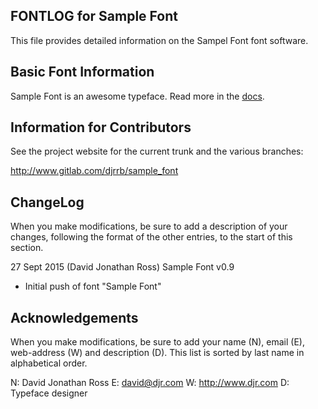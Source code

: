 FONTLOG for Sample Font
-------------------

This file provides detailed information on the Sampel Font font software.


Basic Font Information
--------------------------

Sample Font is an awesome typeface. Read more in the [docs](/documentation).


Information for Contributors
------------------------------

See the project website for the current trunk and the various branches:

http://www.gitlab.com/djrrb/sample_font


ChangeLog
----------

When you make modifications, be sure to add a description of your changes,
following the format of the other entries, to the start of this section.

27 Sept 2015 (David Jonathan Ross) Sample Font v0.9
- Initial push of font "Sample Font"


Acknowledgements
-------------------------

When you make modifications, be sure to add your name (N), email (E),
web-address (W) and description (D). This list is sorted by last name in
alphabetical order.

N: David Jonathan Ross
E: david@djr.com
W: http://www.djr.com
D: Typeface designer
